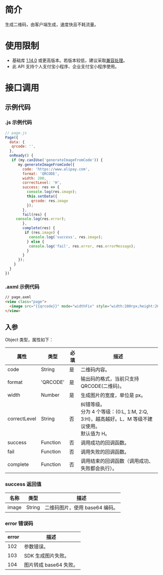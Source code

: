 
# 简介
生成二维码，由客户端生成，速度快且不耗流量。

# 使用限制

- 基础库 [1.14.0](https://opendocs.alipay.com/mini/framework/lib) 或更高版本。若版本较低，建议采取[兼容处理](https://docs.alipay.com/mini/framework/compatibility)。
- 此 API 支持个人支付宝小程序、企业支付宝小程序使用。

# 接口调用

## 示例代码

### .js 示例代码
```javascript
// page.js
Page({
  data: {
   qrcode: '',
  },
  onReady() {
   if (my.canIUse('generateImageFromCode')) {
      my.generateImageFromCode({
        code: 'https://www.alipay.com',
        format: 'QRCODE',
        width: 200,
        correctLevel: 'H',
        success: res => {
          console.log(res.image);
          this.setData({
            qrcode: res.image
          });
        },
        fail(res) {
     console.log(res.error);
        },
        complete(res) {
         if (res.image) {
           console.log('success', res.image);
          } else {
           console.log('fail', res.error, res.errorMessage);
          }
        }
      });
    }
  }
})
```

### .axml 示例代码
```html
// page.axml
<view class="page">
  <image src="{{qrcode}}" mode="widthFix" style="width:200rpx;height:200rpx;margin:60rpx"/>
</view>
```

## 入参
Object 类型，属性如下：

| **属性** | **类型** | **必填** | **描述** |
| --- | --- | --- | --- |
| code | String | 是 | 二维码内容。 |
| format | 'QRCODE' | 是 | 输出码的格式，当前只支持 QRCODE(二维码)。 |
| width | Number | 是 | 生成图片的宽度，单位是 px。 |
| correctLevel | String | 否 | 纠错等级。<br />分为 4 个等级：(0:L, 1:M, 2:Q, 3:H)，越高越好。L、M 等级不建议使用。<br />默认值为 H。 |
| success | Function | 否 | 调用成功的回调函数。 |
| fail | Function | 否 | 调用失败的回调函数。 |
| complete | Function | 否 | 调用结束的回调函数（调用成功、失败都会执行）。 |


### success 返回值
| **名称** | **类型** | **描述** |
| --- | --- | --- |
| image | String | 二维码图片，使用 base64 编码。 |


### error 错误码
| **error** | **描述** |
| --- | --- |
| 102 | 参数错误。 |
| 103 | SDK 生成图片失败。 |
| 104 | 图片转成 base64 失败。 |
